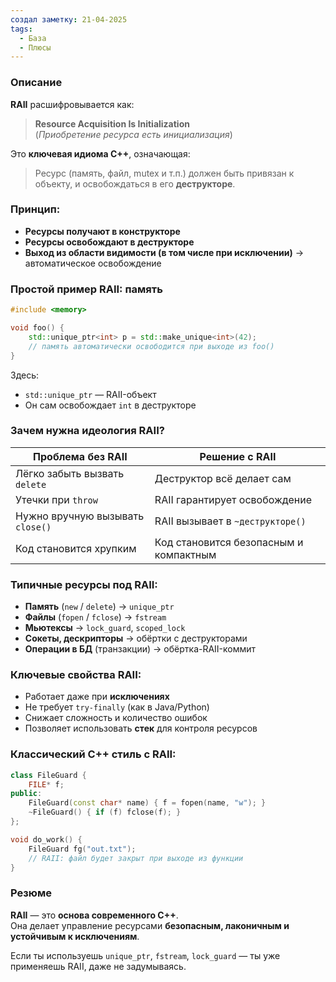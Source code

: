 ```yaml
---
создал заметку: 21-04-2025
tags:
  - База
  - Плюсы
---
```

### Описание
**RAII** расшифровывается как:

> **Resource Acquisition Is Initialization**  
> (_Приобретение ресурса есть инициализация_)

Это **ключевая идиома C++**, означающая:

> Ресурс (память, файл, mutex и т.п.) должен быть привязан к объекту, и освобождаться в его **деструкторе**.
### Принцип:
- **Ресурсы получают в конструкторе**
- **Ресурсы освобождают в деструкторе**
- **Выход из области видимости (в том числе при исключении)** → автоматическое освобождение

### Простой пример RAII: память
```cpp
#include <memory>

void foo() {
    std::unique_ptr<int> p = std::make_unique<int>(42);
    // память автоматически освободится при выходе из foo()
}
```
Здесь:
- `std::unique_ptr` — RAII-объект
- Он сам освобождает `int` в деструкторе

### Зачем нужна идеология RAII?
|Проблема без RAII|Решение с RAII|
|---|---|
|Лёгко забыть вызвать `delete`|Деструктор всё делает сам|
|Утечки при `throw`|RAII гарантирует освобождение|
|Нужно вручную вызывать `close()`|RAII вызывает в `~деструкторе()`|
|Код становится хрупким|Код становится безопасным и компактным|
### Типичные ресурсы под RAII:

- **Память** (`new` / `delete`) → `unique_ptr`
- **Файлы** (`fopen` / `fclose`) → `fstream`
- **Мьютексы** → `lock_guard`, `scoped_lock`
- **Сокеты, дескрипторы** → обёртки с деструкторами
- **Операции в БД** (транзакции) → обёртка-RAII-коммит

### Ключевые свойства RAII:

- Работает даже при **исключениях**
- Не требует `try-finally` (как в Java/Python)
- Снижает сложность и количество ошибок
- Позволяет использовать **стек** для контроля ресурсов

### Классический C++ стиль с RAII:
```cpp
class FileGuard {
    FILE* f;
public:
    FileGuard(const char* name) { f = fopen(name, "w"); }
    ~FileGuard() { if (f) fclose(f); }
};

void do_work() {
    FileGuard fg("out.txt");
    // RAII: файл будет закрыт при выходе из функции
}
```
### Резюме
**RAII** — это **основа современного C++**.  
Она делает управление ресурсами **безопасным, лаконичным и устойчивым к исключениям**.

Если ты используешь `unique_ptr`, `fstream`, `lock_guard` — ты уже применяешь RAII, даже не задумываясь.